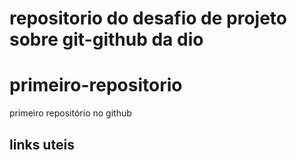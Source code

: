 # repositorio do desafio de projeto sobre git-github da dio
# primeiro-repositorio
primeiro repositório no github

## links uteis
